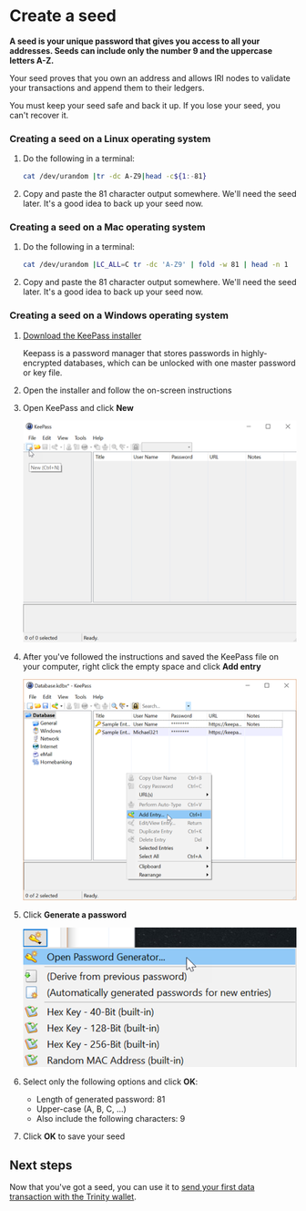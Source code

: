 # Create a seed

**A seed is your unique password that gives you access to all your addresses. Seeds can include only the number 9 and the uppercase letters A-Z.**

Your seed proves that you own an address and allows IRI nodes to validate your transactions and append them to their ledgers.

You must keep your seed safe and back it up. If you lose your seed, you can't recover it.

### Creating a seed on a Linux operating system
1. Do the following in a terminal:
    ```bash
    cat /dev/urandom |tr -dc A-Z9|head -c${1:-81}
    ```
2. Copy and paste the 81 character output somewhere. We'll need the seed later. It's a good idea to back up your seed now.

### Creating a seed on a Mac operating system
1. Do the following in a terminal:
    ```bash
    cat /dev/urandom |LC_ALL=C tr -dc 'A-Z9' | fold -w 81 | head -n 1
    ```
2. Copy and paste the 81 character output somewhere. We'll need the seed later. It's a good idea to back up your seed now.

### Creating a seed on a Windows operating system
1. [Download the KeePass installer](https://keepass.info/)

    Keepass is a password manager that stores passwords in highly-encrypted databases, which can be unlocked with one master password or key file.
2. Open the installer and follow the on-screen instructions
3. Open KeePass and click **New**

    <img src="../keypass-new.png" alt="A new Keepass database" width="600">

4. After you've followed the instructions and saved the KeePass file on your computer, right click the empty space and click **Add entry**

    <img src="../keepass-add-entry.png" alt="A new Keepass entry" width="600">

5. Click **Generate a password**

    <img src="../keypass-password-generator.png" alt="Keepass password generator" width="600">

6. Select only the following options and click **OK**:
    * Length of generated password: 81
    * Upper-case (A, B, C, ...)
    * Also include the following characters: 9
7. Click **OK** to save your seed

## Next steps

Now that you've got a seed, you can use it to [send your first data transaction with the Trinity wallet](../tutorials/send-a-zero-value-transaction-with-the-trinity-wallet.md).